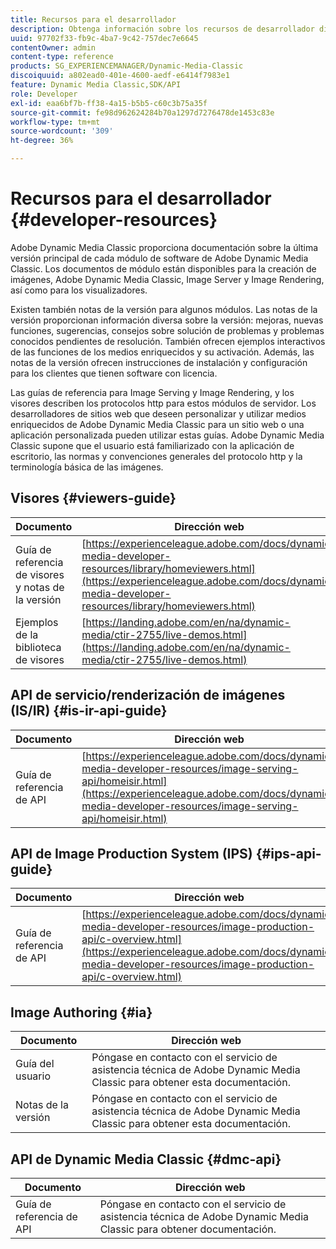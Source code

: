 ```yaml
---
title: Recursos para el desarrollador
description: Obtenga información sobre los recursos de desarrollador disponibles para Dynamic Media.
uuid: 97702f33-fb9c-4ba7-9c42-757dec7e6645
contentOwner: admin
content-type: reference
products: SG_EXPERIENCEMANAGER/Dynamic-Media-Classic
discoiquuid: a802ead0-401e-4600-aedf-e6414f7983e1
feature: Dynamic Media Classic,SDK/API
role: Developer
exl-id: eaa6bf7b-ff38-4a15-b5b5-c60c3b75a35f
source-git-commit: fe98d962624284b70a1297d7276478de1453c83e
workflow-type: tm+mt
source-wordcount: '309'
ht-degree: 36%

---
```


# Recursos para el desarrollador {#developer-resources}

Adobe Dynamic Media Classic proporciona documentación sobre la última versión principal de cada módulo de software de Adobe Dynamic Media Classic. Los documentos de módulo están disponibles para la creación de imágenes, Adobe Dynamic Media Classic, Image Server y Image Rendering, así como para los visualizadores.

Existen también notas de la versión para algunos módulos. Las notas de la versión proporcionan información diversa sobre la versión: mejoras, nuevas funciones, sugerencias, consejos sobre solución de problemas y problemas conocidos pendientes de resolución. También ofrecen ejemplos interactivos de las funciones de los medios enriquecidos y su activación. Además, las notas de la versión ofrecen instrucciones de instalación y configuración para los clientes que tienen software con licencia.

Las guías de referencia para Image Serving y Image Rendering, y los visores describen los protocolos http para estos módulos de servidor. Los desarrolladores de sitios web que deseen personalizar y utilizar medios enriquecidos de Adobe Dynamic Media Classic para un sitio web o una aplicación personalizada pueden utilizar estas guías. Adobe Dynamic Media Classic supone que el usuario está familiarizado con la aplicación de escritorio, las normas y convenciones generales del protocolo http y la terminología básica de las imágenes.

## Visores {#viewers-guide}

| Documento | Dirección web |
| --- | --- |
| Guía de referencia de visores y notas de la versión | [https://experienceleague.adobe.com/docs/dynamic-media-developer-resources/library/homeviewers.html](https://experienceleague.adobe.com/docs/dynamic-media-developer-resources/library/homeviewers.html) |
| Ejemplos de la biblioteca de visores | [https://landing.adobe.com/en/na/dynamic-media/ctir-2755/live-demos.html](https://landing.adobe.com/en/na/dynamic-media/ctir-2755/live-demos.html) |

## API de servicio/renderización de imágenes (IS/IR) {#is-ir-api-guide}

| Documento | Dirección web |
| --- | --- |
| Guía de referencia de API | [https://experienceleague.adobe.com/docs/dynamic-media-developer-resources/image-serving-api/homeisir.html](https://experienceleague.adobe.com/docs/dynamic-media-developer-resources/image-serving-api/homeisir.html) |

## API de Image Production System (IPS) {#ips-api-guide}

| Documento | Dirección web |
| --- | --- |
| Guía de referencia de API | [https://experienceleague.adobe.com/docs/dynamic-media-developer-resources/image-production-api/c-overview.html](https://experienceleague.adobe.com/docs/dynamic-media-developer-resources/image-production-api/c-overview.html) |

## Image Authoring {#ia}

| Documento | Dirección web |
| --- | --- |
| Guía del usuario | Póngase en contacto con el servicio de asistencia técnica de Adobe Dynamic Media Classic para obtener esta documentación. |
| Notas de la versión | Póngase en contacto con el servicio de asistencia técnica de Adobe Dynamic Media Classic para obtener esta documentación. |

## API de Dynamic Media Classic {#dmc-api}

| Documento | Dirección web |
| --- | --- |
| Guía de referencia de API | Póngase en contacto con el servicio de asistencia técnica de Adobe Dynamic Media Classic para obtener documentación. |











<!-- 

**Web-to-Print**

|Document|Web address|
|--- |--- |
|Reference Guide|[https://www.adobe.com/go/learn_s7_webtoprint_en](https://www.adobe.com/go/learn_s7_webtoprint_en)| 

-->
